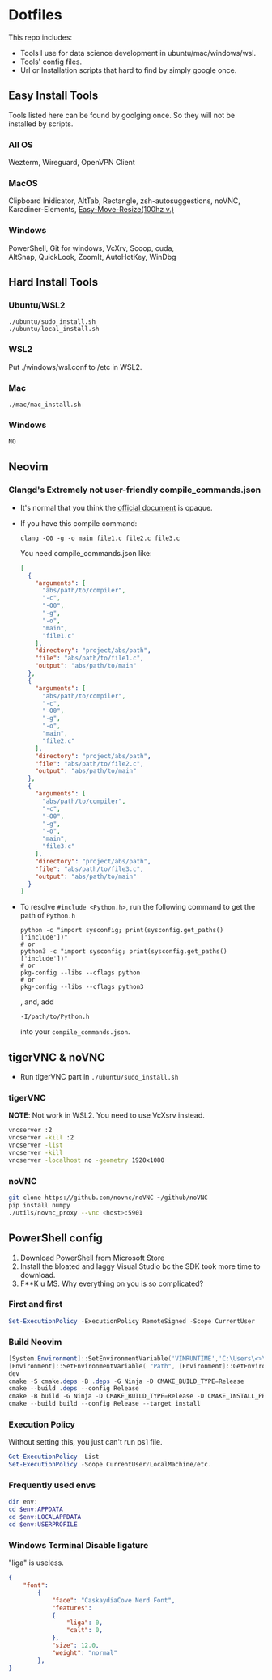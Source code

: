 Dotfiles
========

This repo includes:

- Tools I use for data science development in ubuntu/mac/windows/wsl.
- Tools' config files.
- Url or Installation scripts that hard to find by simply google once.

Easy Install Tools
------------------

Tools listed here can be found by goolging once. So they will not be installed by scripts.

### All OS

Wezterm, Wireguard, OpenVPN Client

### MacOS

Clipboard Inidicator, AltTab, Rectangle, zsh-autosuggestions, noVNC,\
Karadiner-Elements, [Easy-Move-Resize(100hz v.)](https://drive.google.com/file/d/1bdyYV0fyfmAnF1Lla08BVVKNLJTMiQwU/view?usp=drive_link)

### Windows

PowerShell, Git for windows, VcXrv, Scoop, cuda,\
AltSnap, QuickLook, ZoomIt, AutoHotKey, WinDbg

Hard Install Tools
------------------

### Ubuntu/WSL2

```
./ubuntu/sudo_install.sh
./ubuntu/local_install.sh
```

### WSL2

Put ./windows/wsl.conf to /etc in WSL2.


### Mac

```
./mac/mac_install.sh
```

### Windows

```powershell
NO
```

Neovim
------

### Clangd's Extremely not user-friendly compile_commands.json

- It's normal that you think the [official document](https://clang.llvm.org/docs/JSONCompilationDatabase.html#format) is opaque.

- If you have this compile command:

    ```console
    clang -O0 -g -o main file1.c file2.c file3.c
    ```

    You need compile_commands.json like:

    ```json
    [
      {
        "arguments": [
          "abs/path/to/compiler",
          "-c",
          "-O0",
          "-g",
          "-o",
          "main",
          "file1.c"
        ],
        "directory": "project/abs/path",
        "file": "abs/path/to/file1.c",
        "output": "abs/path/to/main"
      },
      {
        "arguments": [
          "abs/path/to/compiler",
          "-c",
          "-O0",
          "-g",
          "-o",
          "main",
          "file2.c"
        ],
        "directory": "project/abs/path",
        "file": "abs/path/to/file2.c",
        "output": "abs/path/to/main"
      },
      {
        "arguments": [
          "abs/path/to/compiler",
          "-c",
          "-O0",
          "-g",
          "-o",
          "main",
          "file3.c"
        ],
        "directory": "project/abs/path",
        "file": "abs/path/to/file3.c",
        "output": "abs/path/to/main"
      }
    ]
    ```

- To resolve `#include <Python.h>`, run the following command to get the path of `Python.h`

    ```console
    python -c "import sysconfig; print(sysconfig.get_paths()['include'])"
    # or
    python3 -c "import sysconfig; print(sysconfig.get_paths()['include'])"
    # or
    pkg-config --libs --cflags python
    # or
    pkg-config --libs --cflags python3
    ```

    , and, add

    ```
    -I/path/to/Python.h
    ```

    into your `compile_commands.json`.

tigerVNC & noVNC
----------------

- Run tigerVNC part in `./ubuntu/sudo_install.sh`

### tigerVNC

**NOTE**: Not work in WSL2. You need to use VcXsrv instead.

```bash
vncserver :2
vncserver -kill :2
vncserver -list
vncserver -kill
vncserver -localhost no -geometry 1920x1080
```

### noVNC

```bash
git clone https://github.com/novnc/noVNC ~/github/noVNC
pip install numpy
./utils/novnc_proxy --vnc <host>:5901
```

PowerShell config
-----------------

 1. Download PowerShell from Microsoft Store
 2. Install the bloated and laggy Visual Studio bc the SDK took more time to download.
 3. F**K u MS. Why everything on you is so complicated?

### First and first

```powershell
Set-ExecutionPolicy -ExecutionPolicy RemoteSigned -Scope CurrentUser
```


### Build Neovim

```powershell
[System.Environment]::SetEnvironmentVariable('VIMRUNTIME','C:\Users\<>\.local\share\nvim\runtime', 'User')
[Environment]::SetEnvironmentVariable( "Path", [Environment]::GetEnvironmentVariable("Path", [EnvironmentVariableTarget]::Machine) + ";C:\Users\<>\.local\bin", 'User')
dev
cmake -S cmake.deps -B .deps -G Ninja -D CMAKE_BUILD_TYPE=Release
cmake --build .deps --config Release
cmake -B build -G Ninja -D CMAKE_BUILD_TYPE=Release -D CMAKE_INSTALL_PREFIX=C:\Users\<>\.local
cmake --build build --config Release --target install

```

### Execution Policy
Without setting this, you just can't run ps1 file.

```powershell
Get-ExecutionPolicy -List
Set-ExecutionPolicy -Scope CurrentUser/LocalMachine/etc.
```

### Frequently used envs

```powershell
dir env:
cd $env:APPDATA
cd $env:LOCALAPPDATA
cd $env:USERPROFILE
```

### Windows Terminal Disable ligature

"liga" is useless.

```json
{
    "font":
        {
            "face": "CaskaydiaCove Nerd Font",
            "features":
            {
                "liga": 0,
                "calt": 0,
            },
            "size": 12.0,
            "weight": "normal"
        },
}
```
